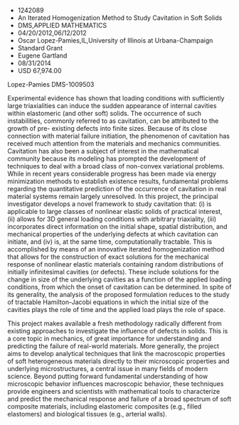 
* 1242089
* An Iterated Homogenization Method to Study Cavitation in Soft Solids
* DMS,APPLIED MATHEMATICS
* 04/20/2012,06/12/2012
* Oscar Lopez-Pamies,IL,University of Illinois at Urbana-Champaign
* Standard Grant
* Eugene Gartland
* 08/31/2014
* USD 67,974.00

Lopez-Pamies DMS-1009503

Experimental evidence has shown that loading conditions with sufficiently large
triaxialities can induce the sudden appearance of internal cavities within
elastomeric (and other soft) solids. The occurrence of such instabilities,
commonly referred to as cavitation, can be attributed to the growth of pre-
existing defects into finite sizes. Because of its close connection with
material failure initiation, the phenomenon of cavitation has received much
attention from the materials and mechanics communities. Cavitation has also been
a subject of interest in the mathematical community because its modeling has
prompted the development of techniques to deal with a broad class of non-convex
variational problems. While in recent years considerable progress has been made
via energy minimization methods to establish existence results, fundamental
problems regarding the quantitative prediction of the occurrence of cavitation
in real material systems remain largely unresolved. In this project, the
principal investigator develops a novel framework to study cavitation that: (i)
is applicable to large classes of nonlinear elastic solids of practical
interest, (ii) allows for 3D general loading conditions with arbitrary
triaxiality, (iii) incorporates direct information on the initial shape, spatial
distribution, and mechanical properties of the underlying defects at which
cavitation can initiate, and (iv) is, at the same time, computationally
tractable. This is accomplished by means of an innovative iterated
homogenization method that allows for the construction of exact solutions for
the mechanical response of nonlinear elastic materials containing random
distributions of initially infinitesimal cavities (or defects). These include
solutions for the change in size of the underlying cavities as a function of the
applied loading conditions, from which the onset of cavitation can be
determined. In spite of its generality, the analysis of the proposed formulation
reduces to the study of tractable Hamilton-Jacobi equations in which the initial
size of the cavities plays the role of time and the applied load plays the role
of space.

This project makes available a fresh methodology radically different from
existing approaches to investigate the influence of defects in solids. This is a
core topic in mechanics, of great importance for understanding and predicting
the failure of real-world materials. More generally, the project aims to develop
analytical techniques that link the macroscopic properties of soft heterogeneous
materials directly to their microscopic properties and underlying
microstructures, a central issue in many fields of modern science. Beyond
putting forward fundamental understanding of how microscopic behavior influences
macroscopic behavior, these techniques provide engineers and scientists with
mathematical tools to characterize and predict the mechanical response and
failure of a broad spectrum of soft composite materials, including elastomeric
composites (e.g., filled elastomers) and biological tissues (e.g., arterial
walls).
